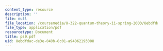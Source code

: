 ```yaml
---
content_type: resource
description: ''
file: null
file_location: /coursemedia/8-322-quantum-theory-ii-spring-2003/8ebdfdacde3e040b8c01a94862193088_ps9.pdf
file_type: application/pdf
resourcetype: Document
title: ps9.pdf
uid: 8ebdfdac-de3e-040b-8c01-a94862193088
---
```

